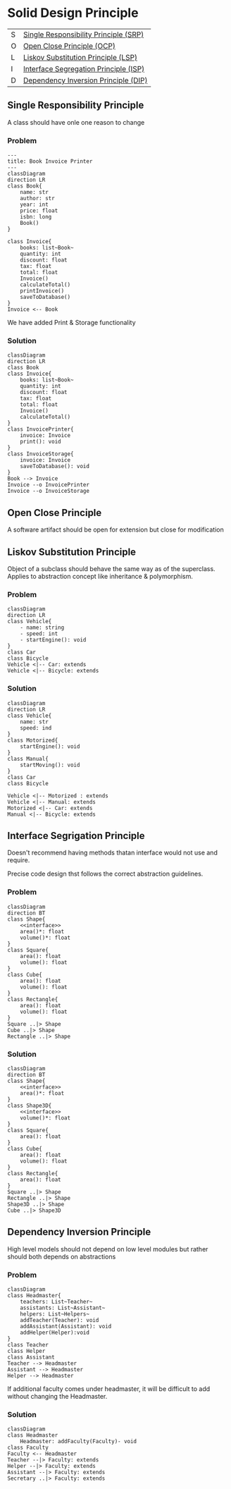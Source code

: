 # Solid Design Principle
|||
|--|--|
|S| [Single Responsibility Principle (SRP)](#single-responsibility-principle)|
|O| [Open Close Principle (OCP)](#open-close-principle) |
|L| [Liskov Substitution Principle (LSP)](#liskov-substitution-principle)|
|I| [Interface Segregation Principle (ISP)](#interface-segrigation-principle)|
|D| [Dependency Inversion Principle (DIP)](#dependency-inversion-principle)|

## Single Responsibility Principle
A class should have onle one reason to change
### Problem
```mermaid
---
title: Book Invoice Printer
---
classDiagram
direction LR
class Book{
    name: str
    author: str
    year: int
    price: float
    isbn: long
    Book()
}

class Invoice{
    books: list~Book~
    quantity: int
    discount: float
    tax: float
    total: float
    Invoice()
    calculateTotal()
    printInvoice()
    saveToDatabase()
}
Invoice <-- Book
```
We have added Print & Storage functionality

### Solution
```mermaid
classDiagram
direction LR
class Book
class Invoice{
    books: list~Book~
    quantity: int
    discount: float
    tax: float
    total: float
    Invoice()
    calculateTotal()
}
class InvoicePrinter{
    invoice: Invoice
    print(): void
}
class InvoiceStorage{
    invoice: Invoice
    saveToDatabase(): void
}
Book --> Invoice
Invoice --o InvoicePrinter
Invoice --o InvoiceStorage
```


## Open Close Principle
A software artifact should be open for extension but close for modification

## Liskov Substitution Principle
Object of a subclass should behave the same way as of the superclass. Applies to abstraction concept like inheritance & polymorphism.

### Problem
```mermaid
classDiagram
direction LR
class Vehicle{
    - name: string
    - speed: int
    - startEngine(): void
}
class Car
class Bicycle
Vehicle <|-- Car: extends
Vehicle <|-- Bicycle: extends
```

### Solution
```mermaid
classDiagram
direction LR
class Vehicle{
    name: str
    speed: ind
}
class Motorized{
    startEngine(): void
}
class Manual{
    startMoving(): void
}
class Car
class Bicycle

Vehicle <|-- Motorized : extends
Vehicle <|-- Manual: extends
Motorized <|-- Car: extends
Manual <|-- Bicycle: extends
```

## Interface Segrigation Principle
Doesn't recommend having methods thatan interface would not use and require.

Precise code design thst follows the correct abstraction guidelines.

### Problem
```mermaid
classDiagram
direction BT
class Shape{
    <<interface>>
    area()*: float
    volume()*: float
}
class Square{
    area(): float
    volume(): float
}
class Cube{
    area(): float
    volume(): float
}
class Rectangle{
    area(): float
    volume(): float
}
Square ..|> Shape
Cube ..|> Shape
Rectangle ..|> Shape
```

### Solution
```mermaid
classDiagram
direction BT
class Shape{
    <<interface>>
    area()*: float
}
class Shape3D{
    <<interface>>
    volume()*: float
}
class Square{
    area(): float
}
class Cube{
    area(): float
    volume(): float
}
class Rectangle{
    area(): float
}
Square ..|> Shape
Rectangle ..|> Shape
Shape3D ..|> Shape
Cube ..|> Shape3D
```


## Dependency Inversion Principle
High level models should not depend on low level modules but rather should both depends on abstractions

### Problem
```mermaid
classDiagram
class Headmaster{
    teachers: List~Teacher~
    assistants: List~Assistant~
    helpers: List~Helpers~
    addTeacher(Teacher): void
    addAssistant(Assistant): void
    addHelper(Helper):void 
}
class Teacher
class Helper
class Assistant
Teacher --> Headmaster
Assistant --> Headmaster
Helper --> Headmaster

```
If additional faculty comes under headmaster, it will be difficult to add without changing the Headmaster.

### Solution
```mermaid
classDiagram
class Headmaster
    Headmaster: addFaculty(Faculty)- void
class Faculty
Faculty <-- Headmaster
Teacher --|> Faculty: extends
Helper --|> Faculty: extends
Assistant --|> Faculty: extends
Secretary ..|> Faculty: extends
```
